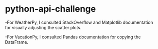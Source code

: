 # python-api-challenge
-For WeatherPy, I consulted StackOverflow and Matplotlib documentation for visually adjusting the scatter plots.

-For VacationPy, I consulted Pandas documentation for copying the DataFrame.
